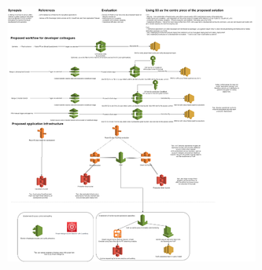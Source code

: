 <img src="https://raw.githubusercontent.com/HouzuoGuo/Terraform-S3-CDN-exercise/master/infra.png" />
